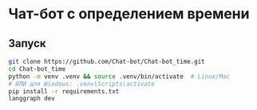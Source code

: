 # Чат-бот с определением времени

## Запуск
```bash
git clone https://github.com/Chat-bot/Chat-bot_time.git
cd Chat-bot_time
python -m venv .venv && source .venv/bin/activate  # Linux/Mac
# ИЛИ для Windows: .venv\Scripts\activate
pip install -r requirements.txt
langgraph dev
